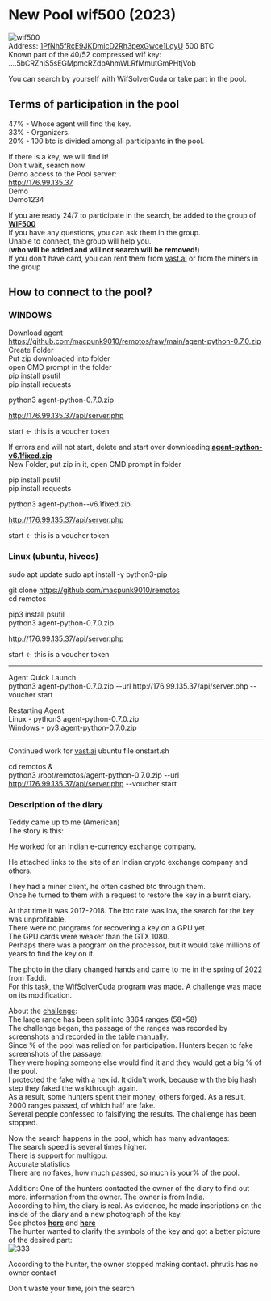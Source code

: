 # New Pool wif500 (2023)</br>
![wif500](https://user-images.githubusercontent.com/125174641/218313449-4ffc5371-ab4e-43e3-a4fa-438b29807622.jpg)</br>
Address: [1PfNh5fRcE9JKDmicD2Rh3pexGwce1LqyU](https://www.blockchain.com/explorer/addresses/btc/1PfNh5fRcE9JKDmicD2Rh3pexGwce1LqyU) 500 BTC</br>
Known part of the 40/52 compressed wif key: ....5bCRZhiS5sEGMpmcRZdpAhmWLRfMmutGmPHtjVob</br>

You can search by yourself with WifSolverCuda or take part in the pool.

## Terms of participation in the pool</br>
47% - Whose agent will find the key.</br>
33% - Organizers.</br>
20% - 100 btc is divided among all participants in the pool.</br>


If there is a key, we will find it!</br>
Don't wait, search now</br>
Demo access to the Pool server:</br>
http://176.99.135.37</br>
Demo</br>
Demo1234

If you are ready 24/7 to participate in the search, be added to the group of [**WIF500**](https://t.me/+emIkxGlP6HhhYzJi)</br>
If you have any questions, you can ask them in the group.</br>
Unable to connect, the group will help you.</br>
(**who will be added and will not search will be removed!**)</br>
If you don't have card, you can rent them from [vast.ai](https://vast.ai) or from the miners in the group

## How to connect to the pool?
### WINDOWS</br>
Download agent https://github.com/macpunk9010/remotos/raw/main/agent-python-0.7.0.zip</br>
Create Folder</br>
Put zip downloaded into folder</br>
open CMD prompt in the folder</br>
pip install psutil</br>
pip install requests</br>

python3 agent-python-0.7.0.zip</br>

http://176.99.135.37/api/server.php</br>

start <- this is a voucher token</br>

If errors and will not start, delete and start over downloading [**agent-python-v6.1fixed.zip**](https://github.com/phrutis/wif500/releases/download/0.1/agent-python-v6.1fixed.zip)</br>
New Folder, put zip in it, open CMD prompt in folder</br>

pip install psutil</br>
pip install requests</br>

python3 agent-python--v6.1fixed.zip

http://176.99.135.37/api/server.php

start <- this is a voucher token

### Linux (ubuntu, hiveos)</br>

sudo apt update
sudo apt install -y python3-pip

git clone https://github.com/macpunk9010/remotos</br>
cd remotos</br>

pip3 install psutil</br>
python3 agent-python-0.7.0.zip</br>

http://176.99.135.37/api/server.php

start <- this is a voucher token
<hr>
Agent Quick Launch</br>
python3 agent-python-0.7.0.zip --url http://176.99.135.37/api/server.php --voucher start</br>


Restarting Agent</br>
Linux - python3 agent-python-0.7.0.zip</br>
Windows - py3 agent-python-0.7.0.zip
<hr>

Continued work for [vast.ai](https://vast.ai) ubuntu file onstart.sh

cd remotos & </br>
python3 /root/remotos/agent-python-0.7.0.zip --url http://176.99.135.37/api/server.php --voucher start

### Description of the diary

Teddy came up to me (American)</br>
The story is this:

He worked for an Indian e-currency exchange company.

He attached links to the site of an Indian crypto exchange company and others.

They had a miner client, he often cashed btc through them.</br>
Once he turned to them with a request to restore the key in a burnt diary.

At that time it was 2017-2018. The btc rate was low, the search for the key was unprofitable.</br>
There were no programs for recovering a key on a GPU yet.</br>
The GPU cards were weaker than the GTX 1080.</br>
Perhaps there was a program on the processor, but it would take millions of years to find the key on it.

The photo in the diary changed hands and came to me in the spring of 2022 from Taddi.</br> 
For this task, the WifSolverCuda program was made. A [challenge](https://github.com/jonlloner/wif500) was made on its modification.

About the [challenge](https://github.com/jonlloner/wif500):</br>
The large range has been split into 3364 ranges (58*58)</br>
The challenge began, the passage of the ranges was recorded by screenshots and [recorded in the table manually](https://github.com/jonlloner/wif500/blob/main/x64/Release/table.md).</br> 
Since % of the pool was relied on for participation. Hunters began to fake screenshots of the passage.</br>
They were hoping someone else would find it and they would get a big % of the pool.</br>
I protected the fake with a hex id. It didn't work, because with the big hash step they faked the walkthrough again.</br>
As a result, some hunters spent their money, others forged. As a result, 2000 ranges passed, of which half are fake.</br> 
Several people confessed to falsifying the results. The challenge has been stopped.</br>

Now the search happens in the pool, which has many advantages:</br>
The search speed is several times higher.</br>
There is support for multigpu.</br>
Accurate statistics</br>
There are no fakes, how much passed, so much is your% of the pool.

Addition:
One of the hunters contacted the owner of the diary to find out more. information from the owner. The owner is from India.</br>
According to him, the diary is real. As evidence, he made inscriptions on the inside of the diary and a new photograph of the key.</br>
See photos [**here**](https://user-images.githubusercontent.com/125174641/218313586-287f080e-9bc8-4f06-8b7d-0a2fbceb8743.jpg) and [**here**](https://user-images.githubusercontent.com/125174641/218313489-b1d8ab4e-8d3a-4d6a-b584-d15fcdf7127e.jpg)</br>
The hunter wanted to clarify the symbols of the key and got a better picture of the desired part:</br>
![333](https://user-images.githubusercontent.com/125174641/218313615-e0a09020-6a43-44d8-8511-6624e636f6cb.jpg)</br>

According to the hunter, the owner stopped making contact. phrutis has no owner contact</br>

Don't waste your time, join the search


